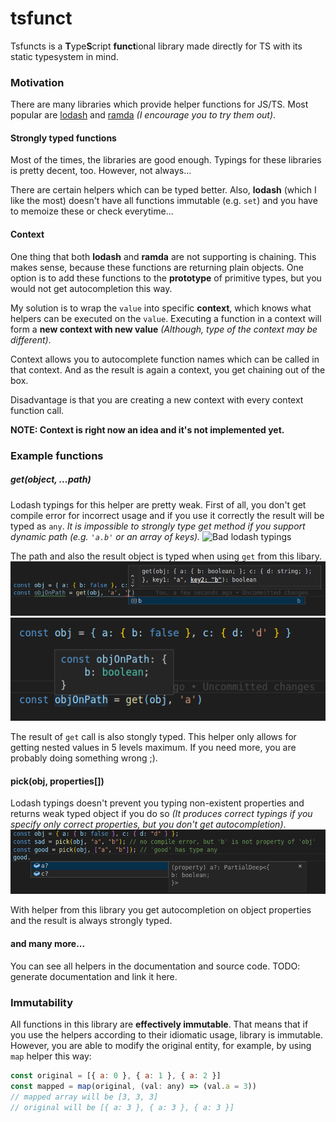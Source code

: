 # tsfunct
Tsfuncts is a **T**ype**S**cript **funct**ional library made directly for TS with its static
typesystem in mind. 

### Motivation
There are many libraries which provide helper functions for JS/TS. Most popular are
[lodash](https://github.com/lodash/lodash) and [ramda](https://github.com/ramda/ramda) *(I encourage you to try them out)*.

#### Strongly typed functions
Most of the times, the libraries are good enough. Typings for these libraries is pretty decent, too.
However, not always...

There are certain helpers which can be typed better. Also, **lodash** (which I like the
most) doesn't have all functions immutable (e.g. `set`) and you have to memoize these or check
everytime...

#### Context
One thing that both **lodash** and **ramda** are not supporting is chaining. This makes sense,
because these functions are returning plain objects. One option is to add these functions to the
**prototype** of primitive types, but you would not get autocompletion this way. 

My solution is to wrap the `value` into specific **context**, which knows what helpers can be
executed on the `value`. Executing a function in a context will form a **new context with new
value** *(Although, type of the context may be different)*. 

Context allows you to autocomplete function names which can be called in that context. And as the
result is again a context, you get chaining out of the box. 

Disadvantage is that you are creating a new context with every context function call.

**NOTE: Context is right now an idea and it's not implemented yet.**

### Example functions

##### get(object, ...path)
Lodash typings for this helper are pretty weak. First of all, you don't get compile error for
incorrect usage and if you use it correctly the result will be typed as `any`. *It is impossible to
strongly type get method if you support dynamic path (e.g. `'a.b'` or an array of keys).* ![Bad
lodash typings](assets/bad_lodash.png)

The path and also the result object is typed when using `get` from this libary.
![Autcomplete path](assets/path_autocomplete.png)
![Typed result](assets/typed_result.png)

The result of `get` call is also stongly typed. This helper only allows for getting nested values in
5 levels maximum. If you need more, you are probably doing something wrong ;).

#### pick(obj, properties[])
Lodash typings doesn't prevent you typing non-existent properties and returns weak typed object if
you do so *(It produces correct typings if you specify only correct properties, but you don't get
autocompletion)*. 
![Incorrect pick typings](assets/sad_pick.png)

With helper from this library you get autocompletion on object properties and the result is always
strongly typed.

#### and many more...
You can see all helpers in the documentation and source code.
TODO: generate documentation and link it here.

### Immutability
All functions in this library are **effectively immutable**. That means that if you use the helpers
according to their idiomatic usage, library is immutable. However, you are able to modify the
original entity, for example, by using `map` helper this way:

```javascript
const original = [{ a: 0 }, { a: 1 }, { a: 2 }]
const mapped = map(original, (val: any) => (val.a = 3))
// mapped array will be [3, 3, 3]
// original will be [{ a: 3 }, { a: 3 }, { a: 3 }]
```
